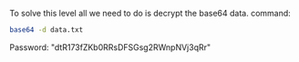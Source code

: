 To solve this level all we need to do is decrypt the base64 data.
command:

```bash
base64 -d data.txt
```

Password: "dtR173fZKb0RRsDFSGsg2RWnpNVj3qRr"
